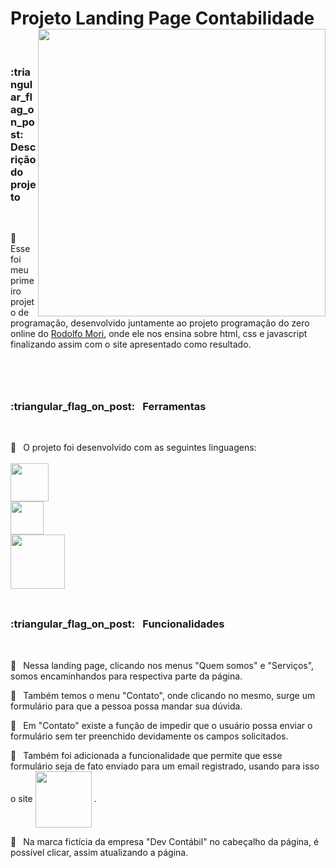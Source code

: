

# Projeto Landing Page Contabilidade<img align="right" width="460px" src="https://raw.githubusercontent.com/camilaMrt/projeto-programacao-do-zero/68a021f364b625232a1f9e57e3a40440a593aac0/assets/projeto%20programa%C3%A7%C3%A3o%20do%20zero.gif">
<br>
<h3>:triangular_flag_on_post: &ensp;Descrição do projeto</h3><br>

:small_blue_diamond: &emsp;Esse foi meu primeiro projeto de programação, desenvolvido juntamente ao projeto programação  do zero online do <a href="https://github.com/rodolfomori">Rodolfo Mori</a>, onde ele nos ensina sobre html, css e javascript finalizando assim com o site apresentado como resultado.
<br><br><br><br>

##

<h3>:triangular_flag_on_post: &ensp;Ferramentas</h3><br>

:small_blue_diamond: &ensp;O projeto foi desenvolvido com as seguintes linguagens: &emsp;&emsp;
<br><br>
<img width="61" align="center" src="https://img.shields.io/badge/HTML5-E34F26?style=for-the-badge&logo=html5&logoColor=white"><br>
<img width="53" align="center" src="https://img.shields.io/badge/CSS3-1572B6?style=for-the-badge&logo=css3&logoColor=white"><br>
<img width="87" align="center" src="https://img.shields.io/badge/JavaScript-323330?style=for-the-badge&logo=javascript&logoColor=F7DF1E"> 
<br><br>

##

<h3>:triangular_flag_on_post: &ensp;Funcionalidades</h3><br>

:small_blue_diamond: &ensp;Nessa landing page, clicando nos menus "Quem somos" e "Serviços", somos encaminhandos para respectiva parte da página. 

:small_blue_diamond: &ensp;Também temos o menu "Contato", onde clicando no mesmo, surge um formulário para que a pessoa possa mandar sua dúvida. 

:small_blue_diamond: &ensp;Em "Contato" existe a função de impedir que o usuário possa enviar o formulário sem ter preenchido devidamente os campos solicitados. 

:small_blue_diamond: &ensp;Também foi adicionada a funcionalidade que permite que esse formulário seja de fato enviado para um email registrado, usando para isso o site <a href="https://formsubmit.co/?utm_source=formsubmit.co&utm_medium=site%20link&utm_campaign=submission%20page"><img  width="90px" align="center" src="https://formsubmit.co/image/logo.png"></a> .

:small_blue_diamond: &ensp;Na marca fictícia da empresa "Dev Contábil" no cabeçalho da página, é possível clicar, assim atualizando a página.


